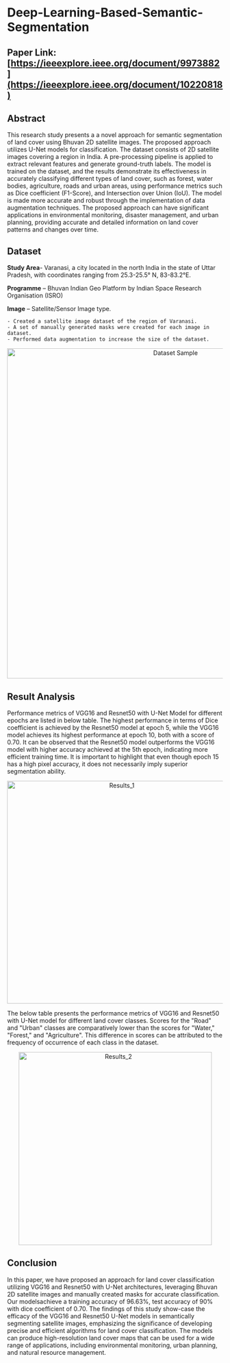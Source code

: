 # Deep-Learning-Based-Semantic-Segmentation

## Paper Link: [https://ieeexplore.ieee.org/document/9973882](https://ieeexplore.ieee.org/document/10220818)

## Abstract

This research study presents a a novel approach for semantic segmentation of land cover using Bhuvan 2D satellite images. The proposed approach utilizes U-Net models for classification. The dataset consists of 2D satellite images covering a region in India. A pre-processing pipeline is applied to extract relevant features and generate ground-truth labels. The model is trained on the dataset, and the results demonstrate its effectiveness in accurately classifying different types of land cover, such as forest, water bodies, agriculture, roads and urban areas, using performance metrics such as Dice coefficient (F1-Score), and Intersection over Union (IoU). The model is made more accurate and robust through the implementation of data augmentation techniques. The proposed approach can have significant applications in environmental monitoring, disaster management, and urban planning, providing accurate and detailed information on land cover patterns and changes over time.

## Dataset

  **Study Area**- Varanasi, a city located in the north India in the state of  Uttar Pradesh, with coordinates ranging from 25.3-25.5° N, 83-83.2°E.

  **Programme** – Bhuvan Indian Geo Platform by Indian Space Research Organisation (ISRO)

  **Image** – Satellite/Sensor Image type. 

    - Created a satellite image dataset of the region of Varanasi.
    - A set of manually generated masks were created for each image in dataset. 
    - Performed data augmentation to increase the size of the dataset.

<p align="center">  
<img width="771" alt="Dataset Sample" src="https://github.com/aryamangokarn/Counterfeit-Currency-Detection/assets/88145926/989785a4-4233-40cb-85cd-4cd74be951fe">
</p>

## Result Analysis

Performance metrics of VGG16 and Resnet50 with U-Net Model for different epochs are listed in below table. The highest performance in terms of Dice coefficient is achieved by the Resnet50 model at epoch 5, while the VGG16 model achieves its highest performance at epoch 10, both with a score of 0.70. It can be observed that the Resnet50 model outperforms the VGG16 model with higher accuracy achieved at the 5th epoch, indicating more efficient training time. It is important to highlight that even though epoch 15 has a high pixel accuracy, it does not necessarily imply superior segmentation ability.

<p align="center">
<img width="520" alt="Results_1" src="https://github.com/aryamangokarn/Counterfeit-Currency-Detection/assets/88145926/713b8442-3774-4c0b-866b-632126e9fa2b">

The below table presents the performance metrics of VGG16 and Resnet50 with U-Net model for different land cover classes. Scores for the "Road" and "Urban" classes are comparatively lower than the scores for "Water," "Forest," and "Agriculture". This difference in scores can be attributed to the frequency of occurrence of each class in the dataset.

</p>

<p align="center">
 <img width="451" alt="Results_2" src="https://github.com/aryamangokarn/Counterfeit-Currency-Detection/assets/88145926/371b70b6-4e32-4cdf-8bb4-e2f074292e6e"> 
</p>

## Conclusion

In this paper, we have proposed an approach for land cover classification utilizing VGG16 and Resnet50 with U-Net architectures, leveraging Bhuvan 2D satellite images and manually created masks for accurate classification. Our modelsachieve a training accuracy of 96.63%, test accuracy of 90% with dice coefficient of 0.70. The findings of this study show-case the efficacy of the VGG16 and Resnet50 U-Net models in semantically segmenting satellite images, emphasizing the significance of developing precise and efficient algorithms for land cover classification. The models can produce high-resolution land cover maps that can be used for a wide range of applications, including environmental monitoring, urban planning, and natural resource management.
